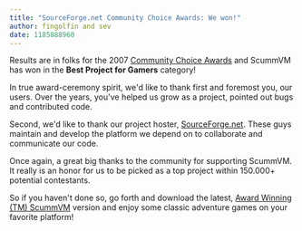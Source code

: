 ```yaml
---
title: "SourceForge.net Community Choice Awards: We won!"
author: fingolfin and sev
date: 1185888960
---
```


Results are in folks for the 2007 [Community Choice Awards](https://sourceforge.net/awards/cca/) and ScummVM has won in the **Best Project for Gamers** category!

In true award-ceremony spirit, we'd like to thank first and foremost you, our users. Over the years, you've helped us grow as a project, pointed out bugs and contributed code.

Second, we'd like to thank our project hoster, [SourceForge.net](http://www.sourceforge.net). These guys maintain and develop the platform we depend on to collaborate and communicate our code.

Once again, a great big thanks to the community for supporting ScummVM. It really is an honor for us to be picked as a top project within 150.000+ potential contestants.

So if you haven't done so, go forth and download the latest, [Award Winning (TM) ScummVM](/downloads/) version and enjoy some classic adventure games on your favorite platform!
